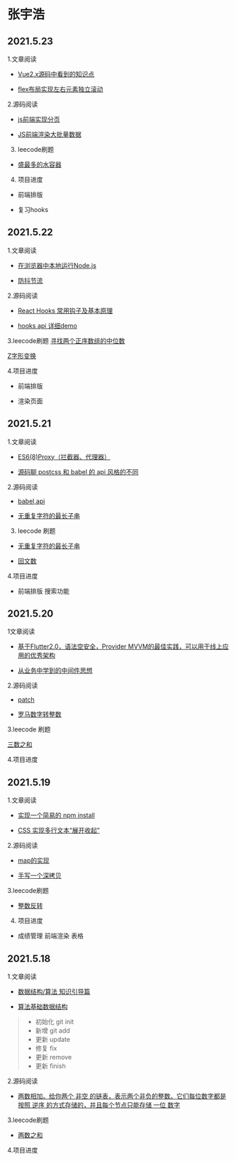 # 张宇浩

## 2021.5.23

1.文章阅读 

* [Vue2.x源码中看到的知识点](https://juejin.cn/post/6964666440771338248)

* [flex布局实现左右元素独立滚动](https://juejin.cn/post/6964435633351688206)

2.源码阅读

* [js前端实现分页](https://blog.csdn.net/m0_53592673/article/details/112790689?ops_request_misc=%257B%2522request%255Fid%2522%253A%2522162177753916780262565446%2522%252C%2522scm%2522%253A%252220140713.130102334..%2522%257D&request_id=162177753916780262565446&biz_id=0&utm_medium=distribute.pc_search_result.none-task-blog-2~all~sobaiduend~default-2-112790689.first_rank_v2_pc_rank_v29&utm_term=js%E5%89%8D%E7%AB%AF%E5%88%86%E9%A1%B5%E5%AE%8C%E6%95%B4%E4%BB%A3%E7%A0%81&spm=1018.2226.3001.4187)

* [JS前端渲染大批量数据](https://blog.csdn.net/weixin_40687883/article/details/100737252?ops_request_misc=%257B%2522request%255Fid%2522%253A%2522162177759316780265446778%2522%252C%2522scm%2522%253A%252220140713.130102334..%2522%257D&request_id=162177759316780265446778&biz_id=0&utm_medium=distribute.pc_search_result.none-task-blog-2~all~baidu_landing_v2~default-1-100737252.first_rank_v2_pc_rank_v29&utm_term=js%E5%89%8D%E7%AB%AF%E6%B8%B2%E6%9F%93&spm=1018.2226.3001.4187)

3. leecode刷题

* [盛最多的水容器](https://leetcode-cn.com/problems/container-with-most-water/)

4. 项目进度
   
* 前端排版

* 复习hooks

## 2021.5.22

1.文章阅读

* [在浏览器中本地运行Node.js](https://juejin.cn/post/6965430806588325919)

* [防抖节流](https://juejin.cn/post/6964580071986167822)

2.源码阅读

* [React Hooks 常用钩子及基本原理](https://blog.csdn.net/chenzhizhuo/article/details/104159910?ops_request_misc=%257B%2522request%255Fid%2522%253A%2522162177677816780271519504%2522%252C%2522scm%2522%253A%252220140713.130102334..%2522%257D&request_id=162177677816780271519504&biz_id=0&utm_medium=distribute.pc_search_result.none-task-blog-2~all~top_positive~default-1-104159910.first_rank_v2_pc_rank_v29&utm_term=hooks)

* [hooks api 详细demo](https://blog.csdn.net/weixin_34194359/article/details/91426811?ops_request_misc=%257B%2522request%255Fid%2522%253A%2522162177683916780366540856%2522%252C%2522scm%2522%253A%252220140713.130102334..%2522%257D&request_id=162177683916780366540856&biz_id=0&utm_medium=distribute.pc_search_result.none-task-blog-2~all~sobaiduend~default-2-91426811.first_rank_v2_pc_rank_v29&utm_term=hooks%E4%BB%A3%E7%A0%81)

3.leecode刷题
[寻找两个正序数组的中位数](https://leetcode-cn.com/problems/median-of-two-sorted-arrays/)

[Z字形变换](https://leetcode-cn.com/problems/zigzag-conversion/)

4.项目进度

* 前端排版

* 渲染页面

## 2021.5.21

1.文章阅读

* [ES6(8)Proxy（拦截器、代理器）](https://juejin.cn/post/6964684957184688141)

* [源码聊 postcss 和 babel 的 api 风格的不同](https://juejin.cn/post/6964413078922330126)

2.源码阅读

* [babel,api](https://juejin.cn/post/6964413078922330126)

* [无重复字符的最长子串](https://leetcode-cn.com/problems/longest-substring-without-repeating-characters/)

3. leecode 刷题
* [无重复字符的最长子串](https://leetcode-cn.com/problems/longest-substring-without-repeating-characters/)

* [回文数](https://leetcode-cn.com/problems/palindrome-number/submissions/)

4.项目进度

* 前端排版 搜索功能
## 2021.5.20

1文章阅读

 * [基于Flutter2.0，语法空安全，Provider MVVM的最佳实践，可以用于线上应用的优秀架构](https://juejin.cn/post/6963963561030729736)

* [从业务中学到的中间件思想](https://juejin.cn/post/6964269222578896909)

2.源码阅读

* [patch](https://juejin.cn/post/6964141635856760868)

* [罗马数字转整数](https://leetcode-cn.com/problems/roman-to-integer/solution/gong-shui-san-xie-13-luo-ma-shu-zi-zhuan-6vm8/)

3.leecode 刷题

[三数之和](https://leetcode-cn.com/problems/3sum/submissions/)

4.项目进度


## 2021.5.19

1.文章阅读

* [实现一个简易的 npm install](https://juejin.cn/post/6963855043174858759)

* [CSS 实现多行文本“展开收起”](https://juejin.cn/post/6963904955262435336)

2.源码阅读

* [map的实现](https://github.com/yeyuqiudeng/pocket-lodash/blob/master/map.md)

* [手写一个深拷贝](https://blog.csdn.net/weixin_39878646/article/details/110723482)

3.leecode刷题

* [整数反转](https://leetcode-cn.com/problems/reverse-integer/)

4. 项目进度



* 成绩管理 前端渲染 表格
## 2021.5.18
1.文章阅读
* [数据结构/算法 知识引导篇](https://juejin.cn/post/6962340540822061070)

* [算法基础数据结构](https://juejin.cn/post/6960460126796906532)
>* 初始化 git init
>* 新增 git add 
>* 更新 update
>* 修复 fix
>* 更新 remove
>* 更新 finish

   2.源码阅读

 * [两数相加。给你两个 非空 的链表，表示两个非负的整数。它们每位数字都是按照 逆序 的方式存储的，并且每个节点只能存储 一位 数字](https://blog.csdn.net/qq_41389482/article/details/11217142)

 3.leecode刷题

 * [两数之和](https://leetcode-cn.com/problems/two-sum/)

4.项目进度
